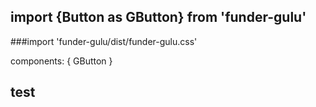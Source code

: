 ## import {Button as GButton} from 'funder-gulu'

###import 'funder-gulu/dist/funder-gulu.css'

components: {
  GButton
}

## <GButton>test</GButton>
